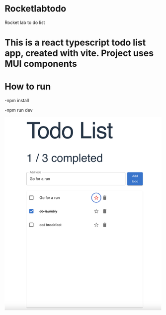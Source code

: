 # Rocketlabtodo
Rocket lab to do list

# This is a react typescript todo list app, created with vite. Project uses MUI components

# How to run 
-npm install

-npm run dev


![Screenshot](To-Do.png)
